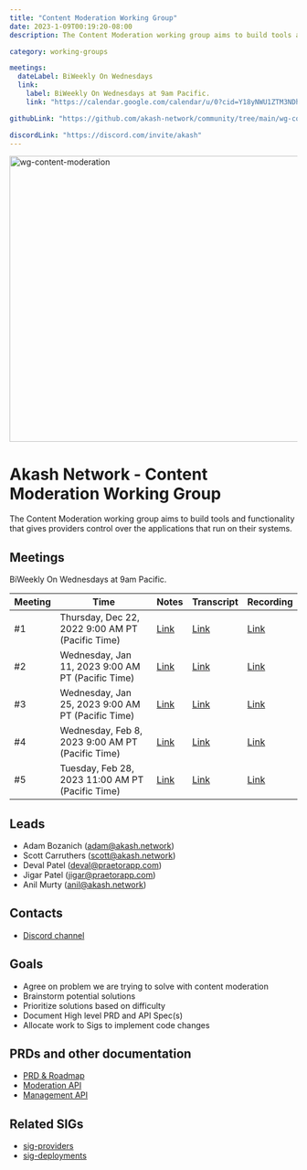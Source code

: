 ```yaml
---
title: "Content Moderation Working Group"
date: 2023-1-09T00:19:20-08:00
description: The Content Moderation working group aims to build tools and functionality that gives providers control over the applications that run on their systems.

category: working-groups

meetings:
  dateLabel: BiWeekly On Wednesdays
  link:
    label: BiWeekly On Wednesdays at 9am Pacific.
    link: "https://calendar.google.com/calendar/u/0?cid=Y18yNWU1ZTM3NDhlNGM0YWI3YTU1ZjQxZmJjNWViZWJjYzBhMDNiNDBmYjAyODc4NWYxNDE1OWJmYWViZWExMmUyQGdyb3VwLmNhbGVuZGFyLmdvb2dsZS5jb20"

githubLink: "https://github.com/akash-network/community/tree/main/wg-content-moderation"

discordLink: "https://discord.com/invite/akash"
---
```

<img width="2000" height="500" alt="wg-content-moderation" src="https://github.com/user-attachments/assets/2f1f88f1-b93d-4233-aa65-4ad5004e6366" />

# Akash Network - Content Moderation Working Group

The Content Moderation working group aims to build tools and functionality that
gives providers control over the applications that run on their systems.

## Meetings

BiWeekly On Wednesdays at 9am Pacific.

| Meeting | Time                                              | Notes                                                                                                                 | Transcript                                                                                                                       | Recording                                                                                                                    |
| ------- | ------------------------------------------------- | --------------------------------------------------------------------------------------------------------------------- | -------------------------------------------------------------------------------------------------------------------------------- | ---------------------------------------------------------------------------------------------------------------------------- |
| #1      | Thursday, Dec 22, 2022 9:00 AM PT (Pacific Time)  | [Link](https://github.com/akash-network/community/blob/main/wg-content-moderation/meeting%20minutes/01-2022-12-22.md) | [Link](https://github.com/akash-network/community/blob/main/wg-content-moderation/meeting%20minutes/01-2022-12-22.md#transcript) | [Link](https://n4hjswpefkrrhpkwyxubn4md4lebsbg4vrvopcsk4az3nob5qvcq.arweave.net/bw6ZWeQqoxO9VsXoFvGD4sgZBNysaueKSuAztrg9hUU) |
| #2      | Wednesday, Jan 11, 2023 9:00 AM PT (Pacific Time) | [Link](https://github.com/akash-network/community/blob/main/wg-content-moderation/meeting%20minutes/02-2023-01-11.md) | [Link](https://github.com/akash-network/community/blob/main/wg-content-moderation/meeting%20minutes/02-2023-01-11.md#transcript) | [Link](https://gxn2z2kzgrx3ltzges6fptpyo424xy3lvcwv6tdtpqf7gujbhuxq.arweave.net/Ndus6Vk0b7XPJiS8V834dzXL42uorV9Mc3wL81EhPS8) |
| #3      | Wednesday, Jan 25, 2023 9:00 AM PT (Pacific Time) | [Link](https://github.com/akash-network/community/blob/main/wg-content-moderation/meeting%20minutes/03-2023-01-25.md) | [Link](https://github.com/akash-network/community/blob/main/wg-content-moderation/meeting%20minutes/03-2023-01-25.md#transcript) | [Link](https://e6u26ic6eq4emvc3vizawzylbem25tnhjonzkrddzzwikj3n25ra.arweave.net/J6mvIF4kOEZUW6oyC2cLCRmuzadLm5VEY85shSdt12I) |
| #4      | Wednesday, Feb 8, 2023 9:00 AM PT (Pacific Time)  | [Link](https://github.com/akash-network/community/blob/main/wg-content-moderation/meetings/04-2023-02-08.md)          | [Link](https://github.com/akash-network/community/blob/main/wg-content-moderation/meetings/04-2023-02-08.md#transcript)          | [Link](https://nazr5up5db4ybt7jjbaexikxzhela5tcg4geenzph2hgzqegy52q.arweave.net/aDMe0f0YeYDP6UhAS6FXyciwdmI3DEI3Lz6ObMCGx3U) |
| #5      | Tuesday, Feb 28, 2023 11:00 AM PT (Pacific Time)  | [Link](https://github.com/akash-network/community/blob/main/wg-content-moderation/meetings/05-2023-02-28.md)          | [Link](https://github.com/akash-network/community/blob/main/wg-content-moderation/meetings/05-2023-02-28.md#transcript)          | [Link](https://za6yjkq32ui4mg7ecnf5cuqbk2x5olfswupp2pfjvzdmdljmukba.arweave.net/yD2EqhvVEcYb5BNL0VIBVq_XLLK1Hv08qa5Gwa0sooI) |

## Leads

- Adam Bozanich (adam@akash.network)
- Scott Carruthers (scott@akash.network)
- Deval Patel (deval@praetorapp.com)
- Jigar Patel (jigar@praetorapp.com)
- Anil Murty (anil@akash.network)

## Contacts

- [Discord channel](https://discord.com/channels/747885925232672829/1050127979302359190/1052613008720936982)

## Goals

- Agree on problem we are trying to solve with content moderation
- Brainstorm potential solutions
- Prioritize solutions based on difficulty
- Document High level PRD and API Spec(s)
- Allocate work to Sigs to implement code changes

## PRDs and other documentation

- [PRD & Roadmap](prd.md)
- [Moderation API](moderation-api.md)
- [Management API](management-api.md)

## Related SIGs

- [sig-providers](https://github.com/akash-network/community/tree/main/sig-providers)
- [sig-deployments](https://github.com/akash-network/community/tree/main/sig-deployments)
